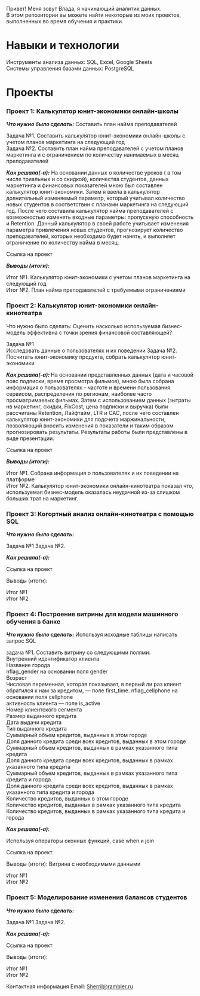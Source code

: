 <p>Привет! Меня зовут Влада, я начинающий аналитик данных.<br> В этом репозитории вы можете найти некоторые из моих проектов, выполненных во время обучения и практики.</p>

<h1>Навыки и технологии</h1>
<p>Инструменты анализа данных: SQL, Excel, Google Sheets<br>
Системы управления базами данных: PostgreSQL</p>

<h1>Проекты</h1>
<h3>Проект 1: Калькулятор юнит-экономики онлайн-школы</h3>
<em><strong><p>Что нужно было сделать:</em></strong> Составить план найма преподавателей</p>

<p>Задача №1. Составить калькулятор юнит-экономики онлайн-школы с учетом планов маркетинга на следующий год<br>
Задача №2. Составить план найма преподавателей с учетом планов маркетинга и с ограничением по количеству нанимаемых в месяц преподавателей </p>
<em><strong><p>Как решала(-а):</em></strong> На основании данных о количестве уроков ( в том числе триальных и со скидкой), количества студентов, данных маркетинга и финансовых показателей мною был составлен калькулятор юнит-экономики. Затем  я ввела в калькулятор долнительный изменяемый параметр, который учитывал количество новых студентов в соответствии с планами маркетинга на следующий год. После чего составила калькулятор найма преподавателей с возможностью изменять входные параметры: пропускную способность и Retention. Данный калькулятор в своей работе учитывает изменения параметра привлечения новых студентов, прогнозирует количество преподавателей, которых необходимо будет нанять, и выполняет ограничение по количеству найма в месяц.</p>
Ссылка на проект 

<em><strong>Выводы (итоги):</em></strong></p>
<p>Итог №1. Калькулятор юнит-экономики с учетом планов маркетинга на следующий год<br>
Итог №2. План найма преподавателей с требуемыми ограничениями</p>

<h3>Проект 2: Калькулятор юнит-экономики онлайн-кинотеатра</h3>
Что нужно было сделать:</em></strong> Оценить насколько используемая бизнес-модель эффективна с точки зрения финансовой составляющей?    </p>

<p>Задача №1<br> Исследовать данные о пользователях и их поведении
Задача №2. Посчитать юнит-экономику продукта, собрать калькулятор юнит-экономики</p>
<em><strong><p>Как решала(-а): </em></strong> На основании  представленных данных (дата и часовой пояс подписки, время  просмотра фильмов),  мною была собрана информация о пользователях - частоте и времени пользования сервисом,  распределения по регионам, наиболее часто просматримаевых фильмах. Затем с использованием данных (зытраты нв маркетинг, скидки, FixCost, цена подписки и выручка) были рассчитаны Retention, Лайфтайм, LTR и CAC, после чего составлен калькулятор юнит-экономики для подсчета маржинальности, позволяющий вносить изменения в показатели и таким образом прогнозировать результаты. Результаты работы были представлены в виде презентации. 

Ссылка на проект 

<em><strong>Выводы (итоги):</em></strong></p> 
<p>Итог №1. Собрана информация о пользователях и их поведении на платформе<br>
Итог №2. Калькулятор юнит-экономики онлайн-кинотеатра показал что, используемая бизнес-модель оказалась неудачной из-за слишком больших трат на маркетинг. </p>

<h3>Проект 3: Когортный анализ онлайн-кинотеатра с помощью SQL</h3>
<em><strong><p>Что нужно было сделать:</em></strong>  </p>

<p>Задача №1
Задача №2.
<em><strong><p>Как решала(-а): </em></strong>  </p>

Ссылка на проект 

Выводы (итоги):

<p>Итог №1<br>
Итог №2</p>

<h3>Проект 4: Построение витрины для модели машинного обучения в банке</h3>
<em><strong><p>Что нужно было сделать:</em></strong>  Используя исходные таблицы написать запрос SQL  </p>
  задача №1. Составить витрину со следующими полями:<br>
Внутренний идентификатор клиента <br>
Название города <br>
nflag_gender на основании поля gender<br>
Возраст<br>
Числовая переменная, которая показывает, в первый ли раз клиент обратился к нам за кредитом, — поле first_time.
 nflag_cellphone на основании поля cellphone<br>
активность клиента — поле is_active <br>
Номер клиентского сегмента <br>
Размер выданного кредита <br>
Дата выдачи кредита <br>
Тип выданного кредита <br>
Суммарный объем кредитов, выданных в этом городе<br>
Доля данного кредита среди всех кредитов, выданных в этом городе<br>
Суммарный объем кредитов, выданных в рамках указанного типа кредита<br>
Доля данного кредита среди всех кредитов, выданных в рамках указанного типа кредита<br>
Суммарный объем кредитов, выданных в рамках указанного типа кредита и города<br>
Доля данного кредита среди всех кредитов, выданных в рамках указанного типа кредита и города<br>
Количество кредитов, выданных в этом городе<br>
Количество кредитов, выданных в рамках указанного типа кредита<br>
Количество кредитов, выданных в рамках указанного типа кредита и города<br>

<em><strong><p>Как решала(-а): </em></strong>  </p> Используя операторы оконных функций, case when и join 

Ссылка на проект 

Выводы (итоги): Витрина с необходимыми данными

<p>Итог №1<br>
Итог №2</p>

<h3>Проект 5: Моделирование изменения балансов студентов</h3>
<em><strong><p>Что нужно было сделать:</em></strong>  </p>

<p>Задача №1
Задача №2.</p>
<em><strong><p>Как решала(-а): </em></strong>  </p>

Ссылка на проект

Выводы (итоги):

<p>Итог №1<br>
Итог №2</p>

Контактная информация
Email: Sherril@rambler.ru
